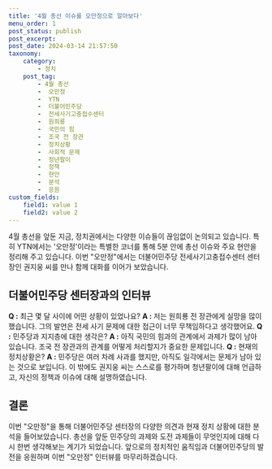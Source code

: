 ```yaml
---
title: '4월 총선 이슈를 오만정으로 알아보다'
menu_order: 1
post_status: publish
post_excerpt: 
post_date: 2024-03-14 21:57:50
taxonomy:
    category:
        - 정치
    post_tag:
        - 4월 총선
        -  오만정
        -  YTN
        -  더불어민주당
        -  전세사기고충접수센터
        -  원희룡
        -  국민의 힘
        -  조국 전 장관
        -  정치상황
        -  사회적 문제
        -  청년팔이
        -  정책
        -  현안
        -  분석
        -  응원
custom_fields:
    field1: value 1
    field2: value 2
---
```


4월 총선을 앞둔 지금, 정치권에서는 다양한 이슈들이 끊임없이 논의되고 있습니다. 특히 YTN에서는 '오만정'이라는 특별한 코너를 통해 5분 안에 총선 이슈와 주요 현안을 정리해 주고 있습니다. 이번 "오만정"에서는 더불어민주당 전세사기고충접수센터 센터장인 권지웅 씨를 만나 함께 대화를 이어가 보았습니다.
## 더불어민주당 센터장과의 인터뷰
**Q :** 최근 몇 달 사이에 어떤 상황이 있었나요?
**A :** 저는 원희룡 전 장관에게 실망을 많이 했습니다. 그의 발언은 전세 사기 문제에 대한 접근이 너무 무책임하다고 생각했어요.
**Q :** 민주당과 지지층에 대한 생각은?
**A :** 아직 국민의 힘과의 관계에서 과제가 많이 남아 있습니다. 조국 전 장관과의 관계를 어떻게 처리할지가 중요한 문제입니다.
**Q :** 현재의 정치상황은?
**A :** 민주당은 여러 차례 사과를 했지만, 아직도 일각에서는 문제가 남아 있는 것으로 보입니다.
이 밖에도 권지웅 씨는 스스로를 평가하며 청년팔이에 대해 언급하고, 자신의 정책과 이슈에 대해 설명하였습니다.
## 결론
이번 "오만정"을 통해 더불어민주당 센터장의 다양한 의견과 현재 정치 상황에 대한 분석을 들어보았습니다. 총선을 앞둔 민주당의 과제와 도전 과제들이 무엇인지에 대해 다시 한번 생각해보는 계기가 되었습니다. 앞으로의 정치적인 움직임과 더불어민주당의 발전을 응원하며 이번 "오만정" 인터뷰를 마무리하겠습니다.

